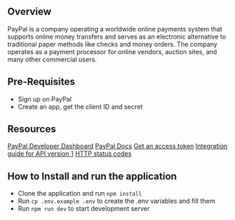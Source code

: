 ## Overview

PayPal is a company operating a worldwide online payments system that supports online money transfers and serves as an electronic alternative to traditional paper methods like checks and money orders. The company operates as a payment processor for online vendors, auction sites, and many other commercial users.

## Pre-Requisites

- Sign up on PayPal
- Create an app, get the client ID and secret

## Resources

[PayPal Developer Dashboard](https://developer.paypal.com/developer/applications)
[PayPal Docs](https://developer.paypal.com/docs/checkout/)
[Get an access token](https://developer.paypal.com/docs/api/get-an-access-token-postman/)
[Integration guide for API version 1](https://developer.paypal.com/docs/archive/orders-integration-guide/#integration-steps)
[HTTP status codes](https://developer.paypal.com/docs/api-basics/HTMLStatusCodes/?mark=415#http-status-code-groupings)

## How to Install and run the application

- Clone the application and run `npm install`
- Run `cp .env.example .env` to create the .env variables and fill them
- Run `npm run dev` to start development server
